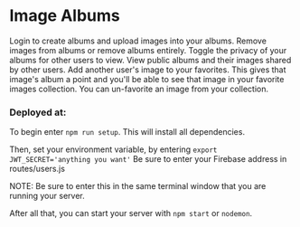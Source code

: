 # Image Albums

Login to create albums and upload images into your albums. Remove images from albums or remove albums entirely. Toggle the privacy of your albums for other users to view. View public albums and their images shared by other users. Add another user's image to your favorites. This gives that image's album a point and you'll be able to see that image in your favorite images collection. You can un-favorite an image from your collection. 


### Deployed at:   

To begin enter `npm run setup`.  This will install all dependencies.

Then, set your environment variable, by entering `export JWT_SECRET='anything you want'`
Be sure to enter your Firebase address in routes/users.js

NOTE:  Be sure to enter this in the same terminal window that you are running your server.

After all that, you can start your server with `npm start` or `nodemon`.
